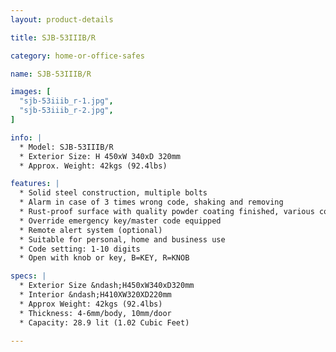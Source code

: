 ```yaml
---
layout: product-details

title: SJB-53IIIB/R

category: home-or-office-safes

name: SJB-53IIIB/R

images: [
  "sjb-53iiib_r-1.jpg",
  "sjb-53iiib_r-2.jpg",
]

info: |
  * Model: SJB-53IIIB/R
  * Exterior Size: H 450xW 340xD 320mm
  * Approx. Weight: 42kgs (92.4lbs)

features: |
  * Solid steel construction, multiple bolts
  * Alarm in case of 3 times wrong code, shaking and removing
  * Rust-proof surface with quality powder coating finished, various colors available
  * Override emergency key/master code equipped
  * Remote alert system (optional)
  * Suitable for personal, home and business use
  * Code setting: 1-10 digits
  * Open with knob or key, B=KEY, R=KNOB

specs: |
  * Exterior Size &ndash;H450xW340xD320mm
  * Interior &ndash;H410XW320XD220mm
  * Approx Weight: 42kgs (92.4lbs)
  * Thickness: 4-6mm/body, 10mm/door
  * Capacity: 28.9 lit (1.02 Cubic Feet)

---
```



